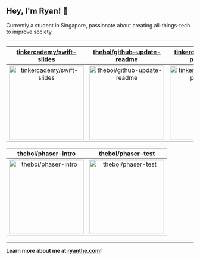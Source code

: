 ## Hey, I'm Ryan! 👋

Currently a student in Singapore, passionate about creating all-things-tech to improve society.

---

| [tinkercademy/swift-slides](https://github.com/tinkercademy/swift-slides) | [theboi/github-update-readme](https://github.com/theboi/github-update-readme) | [tinkercademy/phaser-pong-game](https://github.com/tinkercademy/phaser-pong-game) |
| :-: | :-: | :-: |
| <a href="https://github.com/tinkercademy/swift-slides"><img src="https://github.com/theboi/theboi/raw/main/DISPLAY.jpg" alt="tinkercademy/swift-slides" title="tinkercademy/swift-slides" width="200" height="200"></a> | <a href="https://github.com/theboi/github-update-readme"><img src="https://github.com/theboi/github-update-readme/raw/main/DISPLAY.jpg" alt="theboi/github-update-readme" title="theboi/github-update-readme" width="200" height="200"></a> | <a href="https://github.com/tinkercademy/phaser-pong-game"><img src="https://github.com/theboi/theboi/raw/main/DISPLAY.jpg" alt="tinkercademy/phaser-pong-game" title="tinkercademy/phaser-pong-game" width="200" height="200"></a> |

| [theboi/phaser-intro](https://github.com/theboi/phaser-intro) | [theboi/phaser-test](https://github.com/theboi/phaser-test) |
| :-: | :-: |
| <a href="https://github.com/theboi/phaser-intro"><img src="https://github.com/theboi/theboi/raw/main/DISPLAY.jpg" alt="theboi/phaser-intro" title="theboi/phaser-intro" width="200" height="200"></a> | <a href="https://github.com/theboi/phaser-test"><img src="https://github.com/theboi/theboi/raw/main/DISPLAY.jpg" alt="theboi/phaser-test" title="theboi/phaser-test" width="200" height="200"></a> |



---

**Learn more about me at [ryanthe.com](https://www.ryanthe.com)!**